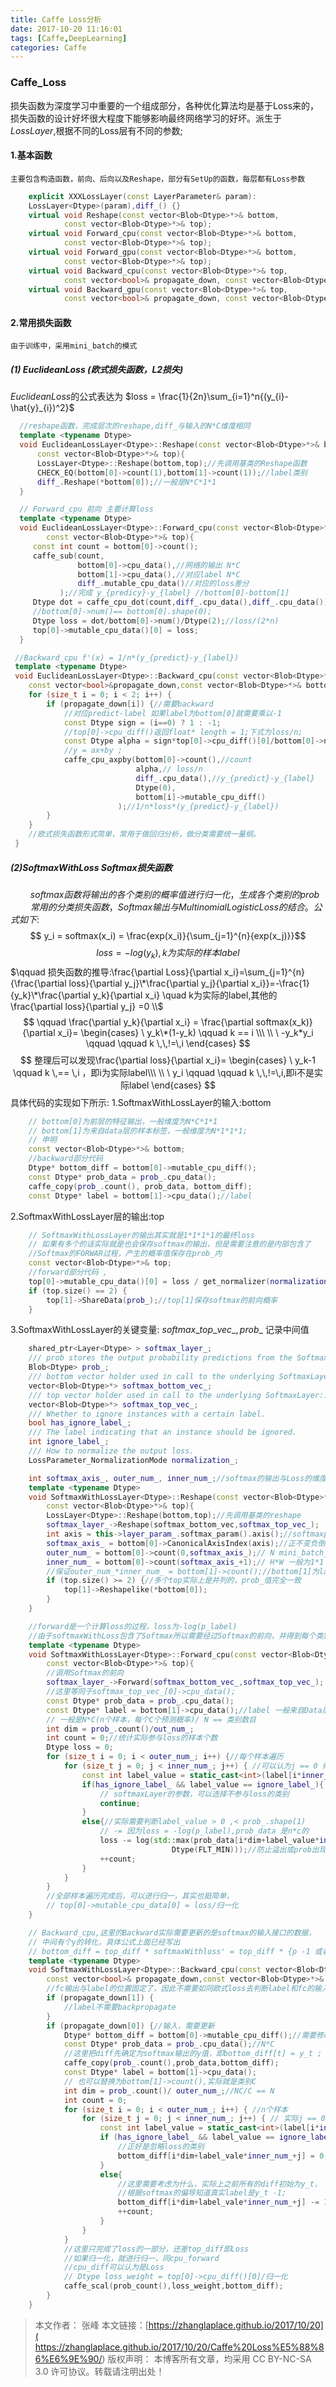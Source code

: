 ```yaml
---
title: Caffe Loss分析
date: 2017-10-20 11:16:01
tags: [Caffe,DeepLearning]
categories: Caffe
---
```


### Caffe_Loss
  损失函数为深度学习中重要的一个组成部分，各种优化算法均是基于Loss来的，损失函数的设计好坏很大程度下能够影响最终网络学习的好坏。派生于 $LossLayer$,根据不同的Loss层有不同的参数;
#### 1.基本函数
    主要包含构造函数，前向、后向以及Reshape，部分有SetUp的函数，每层都有Loss参数
```cpp
    explicit XXXLossLayer(const LayerParameter& param):
    LossLayer<Dtype>(param),diff_() {}
    virtual void Reshape(const vector<Blob<Dtype>*>& bottom,
            const vector<Blob<Dtype>*>& top);
    virtual void Forward_cpu(const vector<Blob<Dtype>*>& bottom,
            const vector<Blob<Dtype>*>& top);
    virtual void Forward_gpu(const vector<Blob<Dtype>*>& bottom,
            const vector<Blob<Dtype>*>& top);
    virtual void Backward_cpu(const vector<Blob<Dtype>*>& top,
            const vector<bool>& propagate_down, const vector<Blob<Dtype>*>& bottom);
    virtual void Backward_gpu(const vector<Blob<Dtype>*>& top,
            const vector<bool>& propagate_down, const vector<Blob<Dtype>*>& bottom);
```
<!--more-->

#### 2.常用损失函数
    由于训练中，采用mini_batch的模式
##### (1) EuclideanLoss (欧式损失函数，L2损失)
  $EuclideanLoss$的公式表达为 $loss = \frac{1}{2n}\sum_{i=1}^n{(y_{i}-\hat{y}_{i})^2}$
```cpp
  //reshape函数，完成层次的reshape,diff_与输入的N*C维度相同
  template <typename Dtype>
  void EuclideanLossLayer<Dtype>::Reshape(const vector<Blob<Dtype>*>& bottom,
      const vector<Blob<Dtype>*>& top){
      LossLayer<Dtype>::Reshape(bottom,top);//先调用基类的Reshape函数
      CHECK_EQ(bottom[0]->count(1),bottom[1]->count(1));//label类别
      diff_.Reshape(*bottom[0]);//一般是N*C*1*1
  }

  // Forward_cpu 前向 主要计算loss
  template <typename Dtype>
  void EuclideanLossLayer<Dtype>::Forward_cpu(const vector<Blob<Dtype>*>& bottom,
        const vector<Blob<Dtype>*>& top){
     const int count = bottom[0]->count();
     caffe_sub(count,
               bottom[0]->cpu_data(),//网络的输出 N*C
               bottom[1]->cpu_data(),//对应label N*C
               diff_.mutable_cpu_data()//对应的loss差分
           );//完成 y_{predicy}-y_{label} //bottom[0]-bottom[1]
     Dtype dot = caffe_cpu_dot(count,diff_.cpu_data(),diff_.cpu_data());
     //bottom[0]->num()== bottom[0].shape(0);
     Dtype loss = dot/bottom[0]->num()/Dtype(2);//loss/(2*n)
     top[0]->mutable_cpu_data()[0] = loss;
  }

 //Backward_cpu f'(x) = 1/n*(y_{predict}-y_{label})
 template <typename Dtype>
 void EuclideanLossLayer<Dtype>::Backward_cpu(const vector<Blob<Dtype>*>& top,
    const vector<bool>&propagate_down,const vector<Blob<Dtype>*>& bottom){
    for (size_t i = 0; i < 2; i++) {
        if (propagate_down[i]) {//需要backward
            //对应predict-label 如果label为bottom[0]就需要乘以-1
            const Dtype sign = (i==0) ? 1 : -1;
            //top[0]->cpu_diff()返回float* length = 1;下式为loss/n;
            const Dtype alpha = sign*top[0]->cpu_diff()[0]/bottom[0]->num();
            //y = ax+by ;
            caffe_cpu_axpby(bottom[0]->count(),//count
                            alpha,// loss/n
                            diff_.cpu_data(),//y_{predict}-y_{label}
                            Dtype(0),
                            bottom[i]->mutable_cpu_diff()
                        );//1/n*loss*(y_{predict}-y_{label})
        }
    }
    //欧式损失函数形式简单，常用于做回归分析，做分类需要统一量纲。
 }
```

##### (2)SoftmaxWithLoss Softmax损失函数
$\qquad softmax函数将输出的各个类别的概率值进行归一化，生成各个类别的prob$
$\qquad 常用的分类损失函数，Softmax输出与Multinomial Logistic Loss的结合。公式如下:$
$$ y_i = softmax(x_i) = \frac{exp(x_i)}{\sum_{j=1}^{n}{exp(x_j)}}$$
$$loss = -log(y_k) ,k为实际的样本label$$
$\qquad 损失函数的推导:\frac{\partial Loss}{\partial x_i}=\sum_{j=1}^{n}{\frac{\partial loss}{\partial y_j}\*\frac{\partial y_j}{\partial x_i}}=-\frac{1}{y_k}\*\frac{\partial y_k}{\partial x_i} \quad k为实际的label,其他的\frac{\partial loss}{\partial y_j} =0 \\$
$$
\qquad \frac{\partial y_k}{\partial x_i} = \frac{\partial softmax(x_k)}{\partial x_i}=
\begin{cases}
\  y_k\*(1-y_k) \qquad k == i \\\
\\
\ -y_k*y_i \qquad \qquad k \,\,!=\,i
\end{cases}
$$
$$
整理后可以发现\frac{\partial loss}{\partial x_i}=
\begin{cases}
\  y_k-1 \qquad k \,== \,i ，即i为实际label\\\
\\
\  y_i \qquad \qquad k \,\,!=\,i,即i不是实际label
\end{cases}
$$
    具体代码的实现如下所示:
1.SoftmaxWithLossLayer的输入:bottom
```cpp
    // bottom[0]为前层的特征输出，一般维度为N*C*1*1
    // bottom[1]为来自data层的样本标签，一般维度为N*1*1*1;
    // 申明
    const vector<Blob<Dtype>*>& bottom;
    //backward部分代码
    Dtype* bottom_diff = bottom[0]->mutable_cpu_diff();
    const Dtype* prob_data = prob_.cpu_data();
    caffe_copy(prob_.count(), prob_data, bottom_diff);
    const Dtype* label = bottom[1]->cpu_data();//label
```
2.SoftmaxWithLossLayer层的输出:top
```cpp
    // SoftmaxWithLossLayer的输出其实就是1*1*1*1的最终loss
    // 如果有多个的话实际就是也会保存softmax的输出，但是需要注意的是内部包含了
    //Softmax的FORWAR过程，产生的概率值保存在prob_内
    const vector<Blob<Dtype>*>& top;
    //forward部分代码 ,
    top[0]->mutable_cpu_data()[0] = loss / get_normalizer(normalization_, count);
    if (top.size() == 2) {
        top[1]->ShareData(prob_);//top[1]保存softmax的前向概率
    }
```
3.SoftmaxWithLossLayer的关键变量: $softmax\_top\_vec\_,prob\_$ 记录中间值
```cpp
    shared_ptr<Layer<Dtype> > softmax_layer_;
    /// prob stores the output probability predictions from the SoftmaxLayer.
    Blob<Dtype> prob_;
    /// bottom vector holder used in call to the underlying SoftmaxLayer::Forward
    vector<Blob<Dtype>*> softmax_bottom_vec_;
    /// top vector holder used in call to the underlying SoftmaxLayer::Forward
    vector<Blob<Dtype>*> softmax_top_vec_;
    /// Whether to ignore instances with a certain label.
    bool has_ignore_label_;
    /// The label indicating that an instance should be ignored.
    int ignore_label_;
    /// How to normalize the output loss.
    LossParameter_NormalizationMode normalization_;

    int softmax_axis_, outer_num_, inner_num_;//softmax的输出与Loss的维度
    template <typename Dtype>
    void SoftmaxWithLossLayer<Dtype>::Reshape(const vector<Blob<Dtype>*>& bottom,
        const vector<Blob<Dtype>*>& top){
        LossLayer<Dtype>::Reshape(bottom,top);//先调用基类的reshape
        softmax_layer_->Reshape(softmax_bottom_vec,softmax_top_vec_);
        int axis = this->layer_param_.softmax_param().axis();//softmaxproto参数(1)
        softmax_axis_ = bottom[0]->CanonicalAxisIndex(axis);//正不变负倒数
        outer_num_ = bottom[0]->count(0,softmax_axis_);// N mini_batch_size
        inner_num_ = bottom[0]->count(softmax_axis_+1);// H*W 一般为1*1
        //保证outer_num_*inner_num_ = bottom[1]->count();//bottom[1]为label N
        if (top.size() >= 2) {//多个top实际上是并列的，prob_值完全一致
            top[1]->Reshapelike(*bottom[0]);
        }
    }

    //forward是一个计算loss的过程，loss为-log(p_label)
    //由于softmaxWithLoss包含了Softmax所以需要经过Softmax的前向，并得到每个类别概率值
    template <typename Dtype>
    void SoftmaxWithLossLayer<Dtype>::Forward_cpu(const vector<Blob<Dtype>*>& bottom,
        const vector<Blob<Dtype>*>& top){
        //调用Softmax的前向
        softmax_layer_->Forward(softmax_bottom_vec_,softmax_top_vec_);
        //这里等同于softmax_top_vec_[0]->cpu_data();
        const Dtype* prob_data = prob_.cpu_data();
        const Dtype* label = bottom[1]->cpu_data();//label 一般来自Data层
        // 一般是N*C(n个样本，每个C个预测概率)/ N == 类别数目
        int dim = prob_.count()/out_num_;
        int count = 0;//统计实际参与loss的样本个数
        Dtype loss = 0;
        for (size_t i = 0; i < outer_num_; i++) {//每个样本遍历
            for (size_t j = 0; j < inner_num_; j++) { //可以认为j == 0 绝大多数成立
                const int label_value = static_cast<int>(label[i*inner_num_+j]);
                if(has_ignore_label_ && label_value == ignore_label_){
                    // softmaxLayer的参数，可以选择不参与loss的类别
                    continue;
                }
                else{//实际需要判断label_value > 0 ,< prob_.shape(1)
                    // -= 因为loss = -log(p_label),prob_data 是n*c的
                    loss -= log(std::max(prob_data[i*dim+label_value*inner_num_+j)],
                                    Dtype(FLT_MIN)));//防止溢出或prob出现NAN
                    ++count;
                }
            }
        }
        //全部样本遍历完成后，可以进行归一，其实也挺简单，
        // top[0]->mutable_cpu_data[0] = loss/归一化
    }

    // Backward_cpu,这里的Backward实际需要更新的是softmax的输入接口的数据，
    // 中间有个y的转化，具体公式上面已经写出
    // bottom_diff = top_diff * softmaxWithloss' = top_diff * {p -1 或者 p}
    template <typename Dtype>
    void SoftmaxWithLossLayer<Dtype>::Backward_cpu(const vector<Blob<Dtype>*>& top,
        const vector<bool>& propagate_down,const vector<Blob<Dtype>*>& bottom){
        //fc输出与label的位置固定了，因此不需要如同欧式loss去判断label和fc的输入位置
        if (propagate_down[1]) {
            //label不需要backpropagate
        }
        if (propagate_down[0]) {//输入，需要更新
            Dtype* bottom_diff = bottom[0]->mutable_cpu_diff();//需要修改的
            const Dtype* prob_data = prob_.cpu_data();//N*C
            //这里把diff先确定为softmax输出的y值，即bottom_diff[t] = y_t ;
            caffe_copy(prob_.count(),prob_data,bottom_diff);
            const Dtype* label = bottom[1]->cpu_data();
            // 也可以替换为bottom[1]->count(),实际就是类别C
            int dim = prob_.count()/ outer_num_;//NC/C == N
            int count = 0;
            for (size_t i = 0; i < outer_num_; i++) { //n个样本
                for (size_t j = 0; j < inner_num_; j++) { // 实际j == 0
                    const int label_value = static_cast<int>(label[i*inner_num_+j]);
                    if (has_ignore_label_ && label_value == ignore_label_) {
                        //正好是忽略loss的类别
                        bottom_diff[i*dim+label_vale*inner_num_+j] = 0;
                    }
                    else{
                        //这里需要考虑为什么，实际上之前所有的diff初始为y_t，
                        //根据softmax的偏导知道真实label是y_t -1;
                        bottom_diff[i*dim+label_vale*inner_num_+j] -= 1;
                        ++count;
                    }
                }
            }
            //这里只完成了loss的一部分，还差top_diff即Loss
            //如果归一化，就进行归一，同cpu_forward
            //cpu_diff可以认为是Loss
            // Dtype loss_weight = top[0]->cpu_diff()[0]/归一化
            caffe_scal(prob_count(),loss_weight,bottom_diff);
        }
    }

```
>本文作者： 张峰
>本文链接：[https://zhanglaplace.github.io/2017/10/20]( https://zhanglaplace.github.io/2017/10/20/Caffe%20Loss%E5%88%86%E6%9E%90/)
>版权声明： 本博客所有文章，均采用 CC BY-NC-SA 3.0 许可协议。转载请注明出处！

